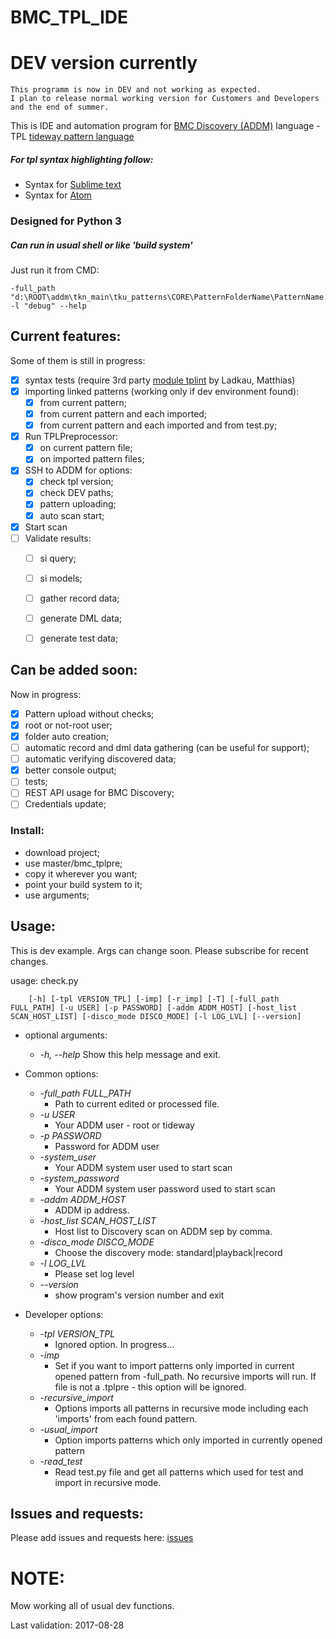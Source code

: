 # BMC_TPL_IDE

# DEV version currently

    This programm is now in DEV and not working as expected. 
    I plan to release normal working version for Customers and Developers 
    and the end of summer.

This is IDE and automation program for [BMC Discovery (ADDM)](https://discovery.bmc.com/) language - TPL [tideway pattern language](http://www.bmc.com/it-solutions/discovery-dependency-mapping.html)

##### For tpl syntax highlighting follow:

- Syntax for [Sublime text](https://github.com/triaglesis/bmc_tpl)
- Syntax for [Atom](https://github.com/triaglesis/language-tplpre)


### Designed for Python 3

##### Can run in usual shell or like 'build system'

Just run it from CMD:

    -full_path "d:\ROOT\addm\tkn_main\tku_patterns\CORE\PatternFolderName\PatternName.tplpre" -l "debug" --help


## Current features:
Some of them is still in progress:
- [X] syntax tests (require 3rd party [module tplint](https://communities.bmc.com/docs/DOC-42313) by Ladkau, Matthias)
- [X] importing linked patterns (working only if dev environment found):
    - [X] from current pattern;  
    - [X] from current pattern and each imported;  
    - [X] from current pattern and each imported and from test.py;
- [X] Run TPLPreprocessor:
    - [X] on current pattern file;
    - [X] on imported pattern files;
- [X] SSH to ADDM for options:
    - [X] check tpl version; 
    - [X] check DEV paths;
    - [X] pattern uploading;
    - [X] auto scan start;
- [X] Start scan
- [ ] Validate results:
    - [ ] si query;  
    - [ ] si models;  
    - [ ] gather record data;  
    - [ ] generate DML data;
    - [ ] generate test data;
      


## Can be added soon:

Now in progress:

- [X] Pattern upload without checks;
- [X] root or not-root user;
- [X] folder auto creation;
- [ ] automatic record and dml data gathering (can be useful for support);
- [ ] automatic verifying discovered data;
- [X] better console output;
- [ ] tests;
- [ ] REST API usage for BMC Discovery;
- [ ] Credentials update;

### Install:

- download project;
- use master/bmc_tplpre;
- copy it wherever you want;
- point your build system to it;
- use arguments;

## Usage:

This is dev example. Args can change soon. Please subscribe for recent changes.

usage: check.py

        [-h] [-tpl VERSION_TPL] [-imp] [-r_imp] [-T] [-full_path FULL_PATH] [-u USER] [-p PASSWORD] [-addm ADDM_HOST] [-host_list SCAN_HOST_LIST] [-disco_mode DISCO_MODE] [-l LOG_LVL] [--version]


- optional arguments:
    - *-h, --help* Show this help message and exit.

- Common options:
    - *-full_path FULL_PATH*
        - Path to current edited or processed file.
    - *-u USER*
        - Your ADDM user - root or tideway
    - *-p PASSWORD*
        - Password for ADDM user
    - *-system_user*
        - Your ADDM system user used to start scan
    - *-system_password*
        - Your ADDM system user password used to start scan
    - *-addm ADDM_HOST*
        - ADDM ip address.
    - *-host_list SCAN_HOST_LIST*
        - Host list to Discovery scan on ADDM sep by comma.
    - *-disco_mode DISCO_MODE*
        - Choose the discovery mode: standard|playback|record
    - *-l LOG_LVL*
        - Please set log level
    - *--version*
        - show program's version number and exit

- Developer options:
    - *-tpl VERSION_TPL*
      - Ignored option. In progress...
    - *-imp*
      - Set if you want to import patterns only imported in current opened pattern from -full_path. No recursive imports will run. If file is not a .tplpre - this option will be ignored.
    - *-recursive_import*
      - Options imports all patterns in recursive mode including each 'imports' from each found pattern.
    - *-usual_import*
      - Option imports patterns which only imported in currently opened pattern
    - *-read_test*
      - Read test.py file and get all patterns which used for test and import in recursive mode.



## Issues and requests:
Please add issues and requests here: [issues](https://github.com/triaglesis/BMC_TPL_IDE/issues)


# NOTE:
Mow working all of usual dev functions.

Last validation: 2017-08-28